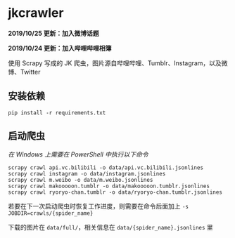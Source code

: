 # jkcrawler

**2019/10/25 更新：加入微博话题**

**2019/10/24 更新：加入哔哩哔哩相簿**

使用 Scrapy 写成的 JK 爬虫，图片源自哔哩哔哩、Tumblr、Instagram，以及微博、Twitter

## 安装依赖

`pip install -r requirements.txt`

## 启动爬虫

*在 Windows 上需要在 PowerShell 中执行以下命令*

```shell script
scrapy crawl api.vc.bilibili -o data/api.vc.bilibili.jsonlines
scrapy crawl instagram -o data/instagram.jsonlines
scrapy crawl m.weibo -o data/m.weibo.jsonlines
scrapy crawl makooooon.tumblr -o data/makooooon.tumblr.jsonlines
scrapy crawl ryoryo-chan.tumblr -o data/ryoryo-chan.tumblr.jsonlines
```

若要在下一次启动爬虫时恢复工作进度，则需要在命令后面加上 `-s JOBDIR=crawls/{spider_name}`

下载的图片在 `data/full/`，相关信息在 `data/{spider_name}.jsonlines` 里
